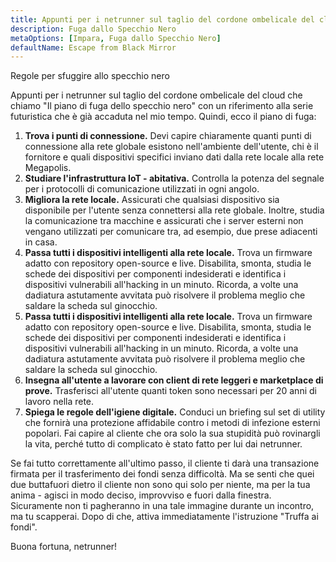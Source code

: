 ```yaml
---
title: Appunti per i netrunner sul taglio del cordone ombelicale del cloud, parte 2
description: Fuga dallo Specchio Nero
metaOptions: [Impara, Fuga dallo Specchio Nero]
defaultName: Escape from Black Mirror
---
```


<RoboAcademyText fWeight="500">
  Regole per sfuggire allo specchio nero
</RoboAcademyText>

<LessonImages imageClasses="mb"  src='escape-from-black-mirror/BlackMirror-02.png' alt="Escape from Black Mirror symbol" />

Appunti per i netrunner sul taglio del cordone ombelicale del cloud che chiamo "Il piano di fuga dello specchio nero" con un riferimento alla serie futuristica che è già accaduta nel mio tempo. Quindi, ecco il piano di fuga:

1. **Trova i punti di connessione.** Devi capire chiaramente quanti punti di connessione alla rete globale esistono nell'ambiente dell'utente, chi è il fornitore e quali dispositivi specifici inviano dati dalla rete locale alla rete Megapolis.
2. **Studiare l'infrastruttura IoT - abitativa.** Controlla la potenza del segnale per i protocolli di comunicazione utilizzati in ogni angolo.
3. **Migliora la rete locale.** Assicurati che qualsiasi dispositivo sia disponibile per l'utente senza connettersi alla rete globale. Inoltre, studia la comunicazione tra macchine e assicurati che i server esterni non vengano utilizzati per comunicare tra, ad esempio, due prese adiacenti in casa.
4. **Passa tutti i dispositivi intelligenti alla rete locale.** Trova un firmware adatto con repository open-source e live. Disabilita, smonta, studia le schede dei dispositivi per componenti indesiderati e identifica i dispositivi vulnerabili all'hacking in un minuto. Ricorda, a volte una dadiatura astutamente avvitata può risolvere il problema meglio che saldare la scheda sul ginocchio.
5. **Passa tutti i dispositivi intelligenti alla rete locale.** Trova un firmware adatto con repository open-source e live. Disabilita, smonta, studia le schede dei dispositivi per componenti indesiderati e identifica i dispositivi vulnerabili all'hacking in un minuto. Ricorda, a volte una dadiatura astutamente avvitata può risolvere il problema meglio che saldare la scheda sul ginocchio.
6. **Insegna all'utente a lavorare con client di rete leggeri e marketplace di prove.** Trasferisci all'utente quanti token sono necessari per 20 anni di lavoro nella rete.
7. **Spiega le regole dell'igiene digitale.** Conduci un briefing sul set di utility che fornirà una protezione affidabile contro i metodi di infezione esterni popolari. Fai capire al cliente che ora solo la sua stupidità può rovinargli la vita, perché tutto di complicato è stato fatto per lui dai netrunner.

Se fai tutto correttamente all'ultimo passo, il cliente ti darà una transazione firmata per il trasferimento dei fondi senza difficoltà. Ma se senti che quei due buttafuori dietro il cliente non sono qui solo per niente, ma per la tua anima - agisci in modo deciso, improvviso e fuori dalla finestra. Sicuramente non ti pagheranno in una tale immagine durante un incontro, ma tu scapperai. Dopo di che, attiva immediatamente l'istruzione "Truffa ai fondi".

<RoboAcademyText>
  Buona fortuna, netrunner!
</RoboAcademyText>